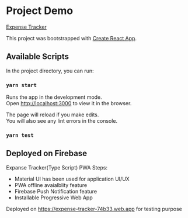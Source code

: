# Project Demo

[Expense Tracker](https://expense-tracker-74b33.web.app/)


This project was bootstrapped with [Create React App](https://github.com/facebook/create-react-app).

## Available Scripts

In the project directory, you can run:

### `yarn start`

Runs the app in the development mode.<br />
Open [http://localhost:3000](http://localhost:3000) to view it in the browser.

The page will reload if you make edits.<br />
You will also see any lint errors in the console.

### `yarn test`

## Deployed on Firebase

Expanse Tracker(Type Script) PWA Steps:
- Material UI has been used for application UI/UX
- PWA offline avaialblity feature
- Firebase Push Notification feature
- Installable Progressive Web App


Deployed on https://expense-tracker-74b33.web.app for testing purpose

